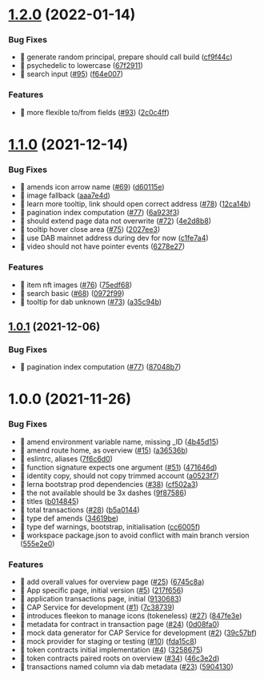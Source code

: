 # [1.2.0](https://github.com/Psychedelic/cap-explorer/compare/v1.1.0...v1.2.0) (2022-01-14)


### Bug Fixes

* 🐛  generate random principal, prepare should call build ([cf9f44c](https://github.com/Psychedelic/cap-explorer/commit/cf9f44c872b983dc3825dbde2e3dabf814c96cea))
* 🐛  psychedelic to lowercase ([67f2911](https://github.com/Psychedelic/cap-explorer/commit/67f291169aaf84c54717ef182666175f406b56a0))
* 🐛 search input ([#95](https://github.com/Psychedelic/cap-explorer/issues/95)) ([f64e007](https://github.com/Psychedelic/cap-explorer/commit/f64e007359ba796fa3d22d42ffd2c003fba979c3))


### Features

* 🎸 more flexible to/from fields ([#93](https://github.com/Psychedelic/cap-explorer/issues/93)) ([2c0c4ff](https://github.com/Psychedelic/cap-explorer/commit/2c0c4ffdb7d80c1c33c42e01541f13015d016230))

# [1.1.0](https://github.com/Psychedelic/cap-explorer/compare/v1.0.1...v1.1.0) (2021-12-14)


### Bug Fixes

* 🐛 amends icon arrow name ([#69](https://github.com/Psychedelic/cap-explorer/issues/69)) ([d60115e](https://github.com/Psychedelic/cap-explorer/commit/d60115ee923f92626ec4aefdea85a1fb3d76d098))
* 🐛 image fallback ([aaa7e4d](https://github.com/Psychedelic/cap-explorer/commit/aaa7e4d28eac9a6567912206dc5fd17fc0fa8d24))
* 🐛 learn more tooltip, link should open correct address ([#78](https://github.com/Psychedelic/cap-explorer/issues/78)) ([12ca14b](https://github.com/Psychedelic/cap-explorer/commit/12ca14bdb85fdb233a79b4ffd595501da3a681f9))
* 🐛 pagination index computation ([#77](https://github.com/Psychedelic/cap-explorer/issues/77)) ([6a923f3](https://github.com/Psychedelic/cap-explorer/commit/6a923f3f3166064f54057a6d76983b665f0924ce))
* 🐛 should extend page data not overwrite ([#72](https://github.com/Psychedelic/cap-explorer/issues/72)) ([4e2d8b8](https://github.com/Psychedelic/cap-explorer/commit/4e2d8b8837d8a533991ee8fc59fccad3e9292b7e))
* 🐛 tooltip hover close area ([#75](https://github.com/Psychedelic/cap-explorer/issues/75)) ([2027ee3](https://github.com/Psychedelic/cap-explorer/commit/2027ee38ecedaad7079e622ea171a6bff388f16b))
* 🐛 use DAB mainnet address during dev for now ([c1fe7a4](https://github.com/Psychedelic/cap-explorer/commit/c1fe7a4e0bf1bc11e30b9bd609b563845b75c88d))
* 🐛 video should not have pointer events ([6278e27](https://github.com/Psychedelic/cap-explorer/commit/6278e276c7e65f77995043bebe0fdda0df7df00f))


### Features

* 🎸 item nft images ([#76](https://github.com/Psychedelic/cap-explorer/issues/76)) ([75edf68](https://github.com/Psychedelic/cap-explorer/commit/75edf688b5ce082d4acfd73ebd03bbf8b39cba92))
* 🎸 search basic ([#68](https://github.com/Psychedelic/cap-explorer/issues/68)) ([0972f99](https://github.com/Psychedelic/cap-explorer/commit/0972f991dd24aa8645df1c8609aada6a320e563a))
* 🎸 tooltip for dab unknown ([#73](https://github.com/Psychedelic/cap-explorer/issues/73)) ([a35c94b](https://github.com/Psychedelic/cap-explorer/commit/a35c94bd529de30122afae34990a5a79a24e320a))

## [1.0.1](https://github.com/Psychedelic/cap-explorer/compare/v1.0.0...v1.0.1) (2021-12-06)


### Bug Fixes

* 🐛 pagination index computation ([#77](https://github.com/Psychedelic/cap-explorer/issues/77)) ([87048b7](https://github.com/Psychedelic/cap-explorer/commit/87048b73af482aa2421d6e08e5055274eec1553c))

# 1.0.0 (2021-11-26)


### Bug Fixes

* 🐛 amend environment variable name, missing _ID ([4b45d15](https://github.com/Psychedelic/cap-explorer/commit/4b45d152ad38f188a09d3393cef89beb3b929b2d))
* 🐛 amend route home, as overview ([#15](https://github.com/Psychedelic/cap-explorer/issues/15)) ([a36536b](https://github.com/Psychedelic/cap-explorer/commit/a36536bc643894ba31be51881cd97412e3ba4f68))
* 🐛 eslintrc, aliases ([7f6c6d0](https://github.com/Psychedelic/cap-explorer/commit/7f6c6d0a580920c4e448ede3489146241e1a55cd))
* 🐛 function signature expects one argument ([#51](https://github.com/Psychedelic/cap-explorer/issues/51)) ([471646d](https://github.com/Psychedelic/cap-explorer/commit/471646dbdde139e424bbf95a655340cc98cacbf0))
* 🐛 identity copy, should not copy trimmed account ([a0523f7](https://github.com/Psychedelic/cap-explorer/commit/a0523f7410af340298b0fba9432ba084fbedd4b2))
* 🐛 lerna bootstrap prod dependencies ([#38](https://github.com/Psychedelic/cap-explorer/issues/38)) ([cf502a3](https://github.com/Psychedelic/cap-explorer/commit/cf502a37afb637b468f0819556b2196260d8e27a))
* 🐛 the not available should be 3x dashes ([9f87586](https://github.com/Psychedelic/cap-explorer/commit/9f8758613347b1a79a8bbebd3c68635447f7817b))
* 🐛 titles ([b014845](https://github.com/Psychedelic/cap-explorer/commit/b0148456345c4f57346a69cc9fcdf981a7c1c963))
* 🐛 total transactions ([#28](https://github.com/Psychedelic/cap-explorer/issues/28)) ([b5a0144](https://github.com/Psychedelic/cap-explorer/commit/b5a014493fada06433fc490bd4414220977c889f))
* 🐛 type def amends ([34619be](https://github.com/Psychedelic/cap-explorer/commit/34619be49be34bd415ded5cf057ad0d85cd6c646))
* 🐛 type def warnings, bootstrap, initialisation ([cc6005f](https://github.com/Psychedelic/cap-explorer/commit/cc6005f5d753e1ec09172ad4cc57983a607d69c7))
* 🐛 workspace package.json to avoid conflict with main branch version ([555e2e0](https://github.com/Psychedelic/cap-explorer/commit/555e2e06423a06d3307b46e5204543abd1b2cccf))


### Features

* 🎸 add overall values for overview page ([#25](https://github.com/Psychedelic/cap-explorer/issues/25)) ([6745c8a](https://github.com/Psychedelic/cap-explorer/commit/6745c8a2d900d931e48d0eb1b6db7bb53be98989))
* 🎸 App specific page, initial version  ([#5](https://github.com/Psychedelic/cap-explorer/issues/5)) ([217f656](https://github.com/Psychedelic/cap-explorer/commit/217f656e17f7b1547289a2b69e237b23c0b566cc))
* 🎸 application transactions page, initial ([9130683](https://github.com/Psychedelic/cap-explorer/commit/9130683c60c830096c15ddcb71bfcef8e3e1cd5c))
* 🎸 CAP Service for development ([#1](https://github.com/Psychedelic/cap-explorer/issues/1)) ([7c38739](https://github.com/Psychedelic/cap-explorer/commit/7c3873910c6d3b9e29c5c9f6ee02ec3c7b0b4204))
* 🎸 introduces fleekon to manage icons (tokeneless) ([#27](https://github.com/Psychedelic/cap-explorer/issues/27)) ([847fe3e](https://github.com/Psychedelic/cap-explorer/commit/847fe3ef2faf81b0c84c751b19e53e001d82003a))
* 🎸 metadata for contract in transaction page ([#24](https://github.com/Psychedelic/cap-explorer/issues/24)) ([0d08fa0](https://github.com/Psychedelic/cap-explorer/commit/0d08fa06e2938d6f1e66df9d64238001100163cf))
* 🎸 mock data generator for CAP Service for development ([#2](https://github.com/Psychedelic/cap-explorer/issues/2)) ([39c57bf](https://github.com/Psychedelic/cap-explorer/commit/39c57bfce8dd296df0bfd14dfbc7d7877c4a5c65))
* 🎸 mock provider for staging or testing ([#10](https://github.com/Psychedelic/cap-explorer/issues/10)) ([fda15c8](https://github.com/Psychedelic/cap-explorer/commit/fda15c82e5af7640f0ff4470de534d0eda3d869e))
* 🎸 token contracts initial implementation ([#4](https://github.com/Psychedelic/cap-explorer/issues/4)) ([3258675](https://github.com/Psychedelic/cap-explorer/commit/32586756c276029370f50596d572fad9ea4ac409))
* 🎸 token contracts paired roots on overview ([#34](https://github.com/Psychedelic/cap-explorer/issues/34)) ([46c3e2d](https://github.com/Psychedelic/cap-explorer/commit/46c3e2d0aac64c8984d8f291437033a3a17d936b))
* 🎸 transactions named column via dab metadata ([#23](https://github.com/Psychedelic/cap-explorer/issues/23)) ([5904130](https://github.com/Psychedelic/cap-explorer/commit/5904130b40f34b1a0cd8f3d9a81f953367e2429e))
